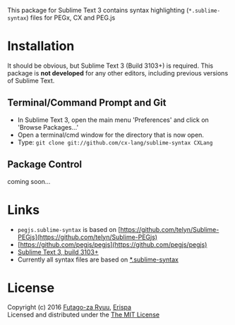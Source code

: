This package for Sublime Text 3 contains syntax highlighting (`*.sublime-syntax`) files for PEGx, CX and PEG.js

# Installation

It should be obvious, but Sublime Text 3 (Build 3103+) is required. This package is **not developed** for any other editors, including previous versions of Sublime Text.

## Terminal/Command Prompt and Git

  - In Sublime Text 3, open the main menu 'Preferences' and click on 'Browse Packages...'
  - Open a terminal/cmd window for the directory that is now open.
  - Type: `git clone git://github.com/cx-lang/sublime-syntax CXLang`

## Package Control
  
  coming soon...

# Links
  
  * `pegjs.sublime-syntax` is based on [https://github.com/telyn/Sublime-PEGjs](https://github.com/telyn/Sublime-PEGjs)
  * [https://github.com/pegjs/pegjs](https://github.com/pegjs/pegjs)
  * [Sublime Text 3, build 3103+](https://www.sublimetext.com/)
  * Currently all syntax files are based on [*.sublime-syntax](https://www.sublimetext.com/docs/3/syntax.html)

# License

Copyright (c) 2016 [Futago-za Ryuu](http://github.com/futagoza), [Erispa](https://erispa.io/)<br>
Licensed and distributed under the [The MIT License](http://opensource.org/licenses/MIT)
